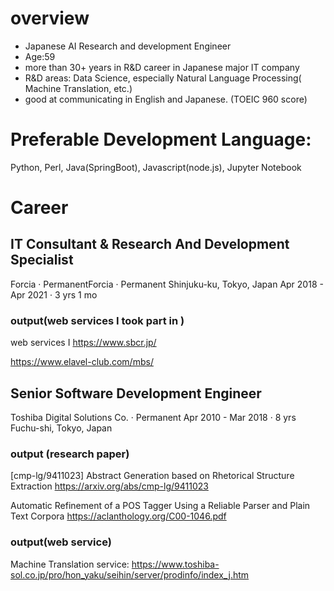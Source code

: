 



# overview
- Japanese AI Research and development Engineer
- Age:59
- more than 30+ years in R&D career in Japanese major IT company 
- R&D areas: Data Science, especially Natural Language Processing( Machine Translation, etc.) 
- good at communicating in English and Japanese. (TOEIC 960 score)


# Preferable Development Language: 

Python, Perl, Java(SpringBoot), Javascript(node.js), Jupyter Notebook


# Career


## IT Consultant & Research And Development Specialist

Forcia · PermanentForcia · Permanent
Shinjuku-ku, Tokyo, Japan
Apr 2018 - Apr 2021 · 3 yrs 1 mo


### output(web services I took part in ) 

web services I 
https://www.sbcr.jp/

https://www.elavel-club.com/mbs/



## Senior Software Development Engineer

Toshiba Digital Solutions Co. · Permanent
Apr 2010 - Mar 2018 · 8 yrs
Fuchu-shi, Tokyo, Japan

### output (research paper)

[cmp-lg/9411023] Abstract Generation based on Rhetorical Structure Extraction https://arxiv.org/abs/cmp-lg/9411023

Automatic Refinement of a POS Tagger Using a Reliable Parser and Plain Text Corpora https://aclanthology.org/C00-1046.pdf

### output(web service) 

Machine Translation service: https://www.toshiba-sol.co.jp/pro/hon_yaku/seihin/server/prodinfo/index_j.htm


